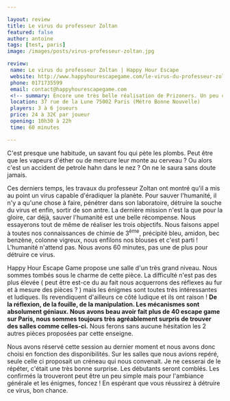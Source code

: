 ```yaml
---

layout: review
title: Le virus du professeur Zoltan
featured: false
author: antoine
tags: [test, paris]
image: /images/posts/virus-professeur-zoltan.jpg

review: 
 name: Le virus du professeur Zoltan | Happy Hour Escape
 website: http://www.happyhourescapegame.com/le-virus-du-professeur-zoltan/
 phone: 0171735599
 email: contact@happyhourescapegame.com
 <!-- summary: Encore une très belle réalisation de Prizoners. Un peu compliquée, mais qui vaut vraiment le détour. -->
 location: 37 rue de la Lune 75002 Paris (Métro Bonne Nouvelle)
 players: 3 à 6 joueurs
 price: 24 à 32€ par joueur
 opening: 10h30 à 22h
 time: 60 minutes

---
```


C'est presque une habitude, un savant fou qui pète les plombs. Peut être que les vapeurs d'éther ou de mercure leur monte au cerveau ? Ou alors c'est un accident de petrole hahn dans le nez ? On ne le saura sans doute jamais. 

Ces derniers temps, les travaux du professeur Zoltan ont montré qu'il a mis au point un virus capable d'éradiquer la planète. Pour sauver l'humanité, il n'y a qu'une chose à faire, pénétrer dans son laboratoire, détruire la souche du virus et enfin, sortir de son antre. La dernière mission n'est la que pour la gloire, car déjà, sauver l'humanité est une belle récompense. Nous essayerons tout de même de réaliser les trois objectifs. Nous faisons appel à toutes nos connaissances de chimie de 3<sup>ème</sup>, précipité bleu, amidon, bec benzène, colonne vigreux, nous enfilons nos blouses et c'est parti ! L'humanité n'attend pas. Nous avons 60 minutes, pas une de plus pour détruire ce virus.

Happy Hour Escape Game propose une salle d'un très grand niveau. Nous sommes tombés sous le charme de cette pièce. La difficulté n'est pas des plus élevée ( peut être est-ce du au fait nous acquerrons des réflexes au fur et à mesure des pièces ? ) mais les énigmes sont toutes très intéressantes et ludiques. Ils revendiquent d'ailleurs ce côté ludique et ils ont raison ! **De la réflexion, de la fouille, de la manipulation. Les mécanismes sont absolument géniaux. Nous avons beau avoir fait plus de 40 escape game sur Paris, nous sommes toujours très agréablement surpris de trouver des salles comme celles-ci.** Nous ferons sans aucune hésitation les 2 autres pièces proposées par cette enseigne.

Nous avons réservé cette session au dernier moment et nous avons donc choisi en fonction des disponibilités. Sur les salles que nous avions repéré, seule celle ci proposait un créneau qui nous convenait. Je ne cesserai de le répéter, c'était une très bonne surprise. Les débutants seront comblés. Les confirmés la trouveront peut être un peu simple mais pour l'ambiance générale et les énigmes, foncez ! En espérant que vous réussirez à détruire ce virus, bon chance.